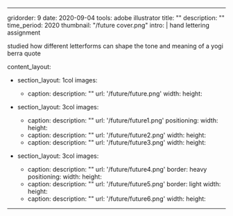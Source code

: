 ---

gridorder: 9
date: 2020-09-04
tools: adobe illustrator
title: ""
description: ""
time_period: 2020
thumbnail: "/future cover.png"
intro: |
 hand lettering assignment <br>
 
 studied how different letterforms can shape the tone and meaning of a yogi berra quote

content_layout:
  - section_layout: 1col
    images:
      - caption:
        description: ""
        url: '/future/future.png'
        width:
        height:

  - section_layout: 3col
    images:
      - caption:
        description: ""
        url: '/future/future1.png'
        positioning: 
        width:
        height:
      - caption:
        description: ""
        url: '/future/future2.png'
        width:
        height:
      - caption:
        description: ""
        url: '/future/future3.png'
        width:
        height:

  - section_layout: 3col
    images:
      - caption:
        description: ""
        url: '/future/future4.png'
        border: heavy
        positioning: 
        width:
        height:
      - caption:
        description: ""
        url: '/future/future5.png'
        border: light
        width:
        height:
      - caption:
        description: ""
        url: '/future/future6.png'
        width:
        height:

---